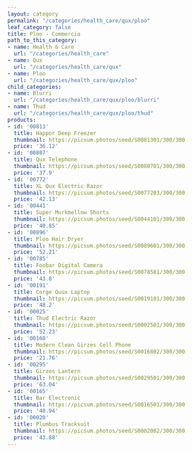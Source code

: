 ```yaml
---
layout: category
permalink: "/categories/health_care/qux/ploo"
leaf_category: false
title: Ploo - Commercia
path_to_this_category:
- name: Health & Care
  url: "/categories/health_care"
- name: Qux
  url: "/categories/health_care/qux"
- name: Ploo
  url: "/categories/health_care/qux/ploo"
child_categories:
- name: Blurri
  url: "/categories/health_care/qux/ploo/blurri"
- name: Thud
  url: "/categories/health_care/qux/ploo/thud"
products:
- id: '00813'
  title: Happor Deep Freezer
  thumbnail: https://picsum.photos/seed/S0081301/300/300
  price: '36.12'
- id: '00807'
  title: Qux Telephone
  thumbnail: https://picsum.photos/seed/S0080701/300/300
  price: '37.9'
- id: '00772'
  title: XL Qux Electric Razor
  thumbnail: https://picsum.photos/seed/S0077203/300/300
  price: '42.13'
- id: '00441'
  title: Super Murkmellow Shorts
  thumbnail: https://picsum.photos/seed/S0044101/300/300
  price: '40.85'
- id: '00896'
  title: Ploo Hair Dryer
  thumbnail: https://picsum.photos/seed/S0089601/300/300
  price: '52.21'
- id: '00785'
  title: Foobar Digital Camera
  thumbnail: https://picsum.photos/seed/S0078501/300/300
  price: '43.8'
- id: '00191'
  title: Corge Quux Laptop
  thumbnail: https://picsum.photos/seed/S0019101/300/300
  price: '48.2'
- id: '00025'
  title: Thud Electric Razor
  thumbnail: https://picsum.photos/seed/S0002501/300/300
  price: '52.23'
- id: '00168'
  title: Modern Clean Girzes Cell Phone
  thumbnail: https://picsum.photos/seed/S0016802/300/300
  price: '21.76'
- id: '00295'
  title: Girzes Lantern
  thumbnail: https://picsum.photos/seed/S0029501/300/300
  price: '63.04'
- id: '00165'
  title: Bar Electronic
  thumbnail: https://picsum.photos/seed/S0016501/300/300
  price: '48.94'
- id: '00020'
  title: Plumbus Tracksuit
  thumbnail: https://picsum.photos/seed/S0002002/300/300
  price: '43.88'
---
```

